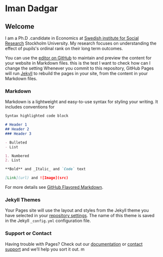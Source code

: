 # Iman Dadgar 
## Welcome
I am a Ph.D .candidate in Economics at [Swedish institute for Social Research](https://www.sofi.su.se/english/)  Stockholm University. My research focuses on understanding the effect of pupils's ordinal rank  on their long term outcomes. 

You can use the [editor on GitHub](https://github.com/imandadgar/imandadgar.github.io/edit/main/README.md) to maintain and preview the content for your website in Markdown files.
this is the test I want to check how can I change the setting
Whenever you commit to this repository, GitHub Pages will run [Jekyll](https://jekyllrb.com/) to rebuild the pages in your site, from the content in your Markdown files.

### Markdown

Markdown is a lightweight and easy-to-use syntax for styling your writing. It includes conventions for

```markdown
Syntax highlighted code block

# Header 1
## Header 2
### Header 3

- Bulleted
- List

1. Numbered
2. List

**Bold** and _Italic_ and `Code` text

[Link](url) and ![Image](src)
```

For more details see [GitHub Flavored Markdown](https://guides.github.com/features/mastering-markdown/).

### Jekyll Themes

Your Pages site will use the layout and styles from the Jekyll theme you have selected in your [repository settings](https://github.com/imandadgar/imandadgar.github.io/settings/pages). The name of this theme is saved in the Jekyll `_config.yml` configuration file.

### Support or Contact

Having trouble with Pages? Check out our [documentation](https://docs.github.com/categories/github-pages-basics/) or [contact support](https://support.github.com/contact) and we’ll help you sort it out. m
